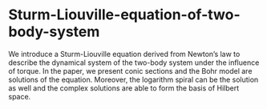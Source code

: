 # Sturm-Liouville-equation-of-two-body-system

We introduce a Sturm-Liouville equation derived from Newton’s law to describe the dynamical system of the two-body system under the influence of torque. In the paper, we present conic sections and the Bohr model are solutions of the equation. Moreover, the logarithm spiral can be the solution as well and the complex solutions are able to form the basis of Hilbert space.
